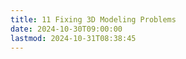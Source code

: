 ```yaml
---
title: 11 Fixing 3D Modeling Problems
date: 2024-10-30T09:00:00
lastmod: 2024-10-31T08:38:45
---
```

